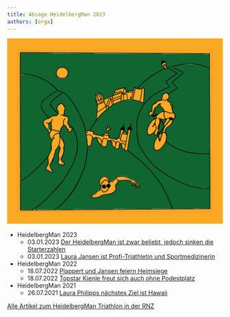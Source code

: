 ```yaml
---
title: Absage HeidelbergMan 2023
authors: [orga]
---
```



![RNZ](./img/heidelbergman2010.jpeg)


* HeidelbergMan 2023
  * 03.01.2023 [Der HeidelbergMan ist zwar beliebt, jedoch sinken die Starterzahlen](https://www.rnz.de/region/heidelberg_artikel-triathlon-der-heidelbergman-ist-zwar-beliebt-jedoch-sinken-die-starterzahlen-_arid,1032402.html)
  * 03.01.2023 [Laura Jansen ist Profi-Triathletin und Sportmedizinerin](https://www.rnz.de/region/heidelberg_artikel,-heidelberg-laura-jansen-ist-profi-triathletin-und-sportmedizinerin-_arid,1032411.html)
* HeidelbergMan 2022
  * 18.07.2022 [Plappert und Jansen feiern Heimsiege](https://www.rnz.de/sport/sportregional_artikel,-plappert-und-jansen-feiern-heimsiege-_arid,926869.html)
  * 18.07.2022 [Topstar Kienle freut sich auch ohne Podestplatz](https://www.rnz.de/sport/sportregional_artikel,-heidelbergman-topstar-kienle-freut-sich-auch-ohne-podestplatz-_arid,926872.html)
* HeidelbergMan 2021
  * 26.07.2021 [Laura Philipps nächstes Ziel ist Hawaii](https://www.rnz.de/sport/sportregional_artikel,-triathlon-laura-philipps-naechstes-ziel-ist-hawaii-_arid,711556.html)

[Alle Artikel zum HeidelbergMan Triathlon in der RNZ](https://www.rnz.de/suche_cosearch,heidelbergman.html)